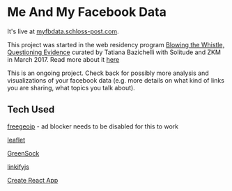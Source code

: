 # Me And My Facebook Data

It's live at [myfbdata.schloss-post.com](http://myfbdata.schloss-post.com).

This project was started in the web residency program [Blowing the Whistle, Questioning Evidence](http://webresidencies-solitude-zkm.com) curated by Tatiana Bazichelli with Solitude and ZKM in March 2017. Read more about it [here](https://schloss-post.com/category/me-and-my-facebook-data/)

This is an ongoing project. Check back for possibly more analysis and visualizations of your facebook data (e.g. more details on what kind of links you are sharing, what topics you talk about).

## Tech Used

[freegeoip](https://github.com/fiorix/freegeoip) - ad blocker needs to be disabled for this to work

[leaflet](https://github.com/Leaflet/Leaflet)

[GreenSock](https://github.com/greensock/GreenSock-JS)

[linkifyjs](https://github.com/SoapBox/linkifyjs/)

[Create React App](https://github.com/facebookincubator/create-react-app)
